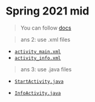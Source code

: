 # Spring 2021 mid


> You can follow [docs](https://docs.google.com/document/d/170wL5FKvXdlvvIrtNo7rRmK9dnyx3c5EymMk9w43-mw/edit#)  

> ans 2: use .xml files 

- [`activity_main.xml`](./activity_main.xml)
- [`activity_info.xml`](./activity_info.xml)

> ans 3: use .java files
- [`StartActivity.java`](./StartActivity.java)

- [`InfoActivity.java`](./InfoActivity.java)

